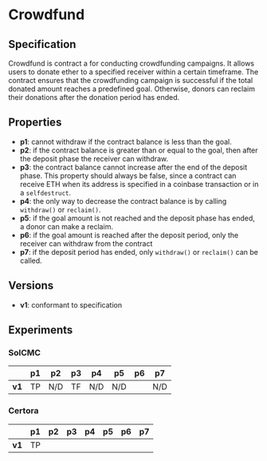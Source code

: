 # Crowdfund

## Specification

Crowdfund is contract a for conducting crowdfunding campaigns. It allows users
to donate ether to a specified receiver within a certain timeframe. The
contract ensures that the crowdfunding campaign is successful if the total
donated amount reaches a predefined goal. Otherwise, donors can reclaim their
donations after the donation period has ended.

## Properties

- **p1**: cannot withdraw if the contract balance is less than the goal.
- **p2**: if the contract balance is greater than or equal to the goal, then
  after the deposit phase the receiver can withdraw.
- **p3**: the contract balance cannot increase after the end of the deposit
  phase. This property should always be false, since a contract can receive ETH
  when its address is specified in a coinbase transaction or in a `selfdestruct`.
- **p4**: the only way to decrease the contract balance is by calling
  `withdraw()` or `reclaim()`.
- **p5**: if the goal amount is not reached and the deposit phase has ended, a donor can make a reclaim.
- **p6**: if the goal amount is reached after the deposit period, only the receiver can withdraw from the contract
- **p7**: if the deposit period has ended, only `withdraw()` or `reclaim()` can be called.

## Versions

- **v1**: conformant to specification

## Experiments

### SolCMC

|        | p1  | p2  | p3  | p4  | p5  | p6  | p7  
| ------ | --- | --- | --- | --- | --- | --- | --- 
| **v1** | TP  | N/D | TF  | N/D | N/D |     | N/D


### Certora

|        | p1  | p2  | p3  | p4  | p5  | p6  | p7  
| ------ | --- | --- | --- | --- | --- | --- | --- 
| **v1** | TP  |     | 

